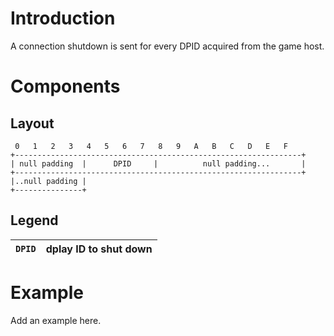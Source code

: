 # Introduction #

A connection shutdown is sent for every DPID acquired from the game host.

# Components #

## Layout ##

```
 0   1   2   3   4   5   6   7   8   9   A   B   C   D   E   F
+----------------------------------------------------------------+
| null padding  |      DPID     |          null padding...       | 
+----------------------------------------------------------------+
|..null padding |
+---------------+
```

## Legend ##

| `DPID`  | dplay ID to shut down |
|:--------|:----------------------|

# Example #
Add an example here.


